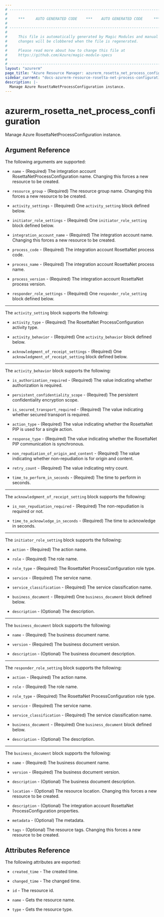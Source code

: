 ```yaml
---
# ----------------------------------------------------------------------------
#
#     ***     AUTO GENERATED CODE    ***    AUTO GENERATED CODE     ***
#
# ----------------------------------------------------------------------------
#
#     This file is automatically generated by Magic Modules and manual
#     changes will be clobbered when the file is regenerated.
#
#     Please read more about how to change this file at
#     https://github.com/Azure/magic-module-specs
#
# ----------------------------------------------------------------------------
layout: "azurerm"
page_title: "Azure Resource Manager: azurerm_rosetta_net_process_configuration"
sidebar_current: "docs-azurerm-resource-rosetta-net-process-configuration"
description: |-
  Manage Azure RosettaNetProcessConfiguration instance.
---
```


# azurerm_rosetta_net_process_configuration

Manage Azure RosettaNetProcessConfiguration instance.


## Argument Reference

The following arguments are supported:

* `name` - (Required) The integration account RosettaNetProcessConfiguration name. Changing this forces a new resource to be created.

* `resource_group` - (Required) The resource group name. Changing this forces a new resource to be created.

* `activity_settings` - (Required) One `activity_setting` block defined below.

* `initiator_role_settings` - (Required) One `initiator_role_setting` block defined below.

* `integration_account_name` - (Required) The integration account name. Changing this forces a new resource to be created.

* `process_code` - (Required) The integration account RosettaNet process code.

* `process_name` - (Required) The integration account RosettaNet process name.

* `process_version` - (Required) The integration account RosettaNet process version.

* `responder_role_settings` - (Required) One `responder_role_setting` block defined below.

---

The `activity_setting` block supports the following:

* `activity_type` - (Required) The RosettaNet ProcessConfiguration activity type.

* `activity_behavior` - (Required) One `activity_behavior` block defined below.

* `acknowledgment_of_receipt_settings` - (Required) One `acknowledgment_of_receipt_setting` block defined below.


---

The `activity_behavior` block supports the following:

* `is_authorization_required` - (Required) The value indicating whether authorization is required.

* `persistent_confidentiality_scope` - (Required) The persistent confidentiality encryption scope.

* `is_secured_transport_required` - (Required) The value indicating whether secured transport is required.

* `action_type` - (Required) The value indicating whether the RosettaNet PIP is used for a single action.

* `response_type` - (Required) The value indicating whether the RosettaNet PIP communication is synchronous.

* `non_repudiation_of_origin_and_content` - (Required) The value indicating whether non-repudiation is for origin and content.

* `retry_count` - (Required) The value indicating retry count.

* `time_to_perform_in_seconds` - (Required) The time to perform in seconds.

---

The `acknowledgment_of_receipt_setting` block supports the following:

* `is_non_repudiation_required` - (Required) The non-repudiation is required or not.

* `time_to_acknowledge_in_seconds` - (Required) The time to acknowledge in seconds.

---

The `initiator_role_setting` block supports the following:

* `action` - (Required) The action name.

* `role` - (Required) The role name.

* `role_type` - (Required) The RosettaNet ProcessConfiguration role type.

* `service` - (Required) The service name.

* `service_classification` - (Required) The service classification name.

* `business_document` - (Required) One `business_document` block defined below.

* `description` - (Optional) The description.


---

The `business_document` block supports the following:

* `name` - (Required) The business document name.

* `version` - (Required) The business document version.

* `description` - (Optional) The business document description.

---

The `responder_role_setting` block supports the following:

* `action` - (Required) The action name.

* `role` - (Required) The role name.

* `role_type` - (Required) The RosettaNet ProcessConfiguration role type.

* `service` - (Required) The service name.

* `service_classification` - (Required) The service classification name.

* `business_document` - (Required) One `business_document` block defined below.

* `description` - (Optional) The description.


---

The `business_document` block supports the following:

* `name` - (Required) The business document name.

* `version` - (Required) The business document version.

* `description` - (Optional) The business document description.

* `location` - (Optional) The resource location. Changing this forces a new resource to be created.

* `description` - (Optional) The integration account RosettaNet ProcessConfiguration properties.

* `metadata` - (Optional) The metadata.

* `tags` - (Optional) The resource tags. Changing this forces a new resource to be created.

## Attributes Reference

The following attributes are exported:

* `created_time` - The created time.

* `changed_time` - The changed time.

* `id` - The resource id.

* `name` - Gets the resource name.

* `type` - Gets the resource type.
